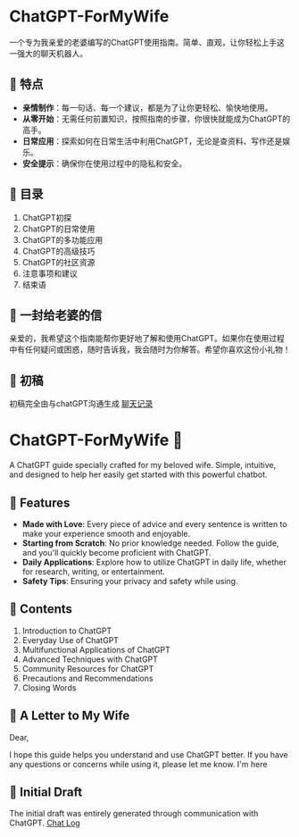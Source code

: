 # ChatGPT-ForMyWife

一个专为我亲爱的老婆编写的ChatGPT使用指南。简单、直观，让你轻松上手这一强大的聊天机器人。

## 🌸 特点

- **亲情制作**：每一句话、每一个建议，都是为了让你更轻松、愉快地使用。
- **从零开始**：无需任何前置知识，按照指南的步骤，你很快就能成为ChatGPT的高手。
- **日常应用**：探索如何在日常生活中利用ChatGPT，无论是查资料、写作还是娱乐。
- **安全提示**：确保你在使用过程中的隐私和安全。

## 📖 目录

1. ChatGPT初探
2. ChatGPT的日常使用
3. ChatGPT的多功能应用
4. ChatGPT的高级技巧
5. ChatGPT的社区资源
6. 注意事项和建议
7. 结束语

## 💌 一封给老婆的信

亲爱的，我希望这个指南能帮你更好地了解和使用ChatGPT。如果你在使用过程中有任何疑问或困惑，随时告诉我，我会随时为你解答。希望你喜欢这份小礼物！

## 🤖 初稿

初稿完全由与chatGPT沟通生成 [聊天记录](https://chat.openai.com/share/6d4574d8-c92f-4a3f-b87d-f8f83bba7592)

# ChatGPT-ForMyWife 💖

A ChatGPT guide specially crafted for my beloved wife. Simple, intuitive, and designed to help her easily get started with this powerful chatbot.

## 🌸 Features

- **Made with Love**: Every piece of advice and every sentence is written to make your experience smooth and enjoyable.
- **Starting from Scratch**: No prior knowledge needed. Follow the guide, and you'll quickly become proficient with ChatGPT.
- **Daily Applications**: Explore how to utilize ChatGPT in daily life, whether for research, writing, or entertainment.
- **Safety Tips**: Ensuring your privacy and safety while using.

## 📖 Contents

1. Introduction to ChatGPT
2. Everyday Use of ChatGPT
3. Multifunctional Applications of ChatGPT
4. Advanced Techniques with ChatGPT
5. Community Resources for ChatGPT
6. Precautions and Recommendations
7. Closing Words

## 💌 A Letter to My Wife

Dear,

I hope this guide helps you understand and use ChatGPT better. If you have any questions or concerns while using it, please let me know. I'm here

## 🤖 Initial Draft

The initial draft was entirely generated through communication with ChatGPT. [Chat Log](https://chat.openai.com/share/6d4574d8-c92f-4a3f-b87d-f8f83bba7592)